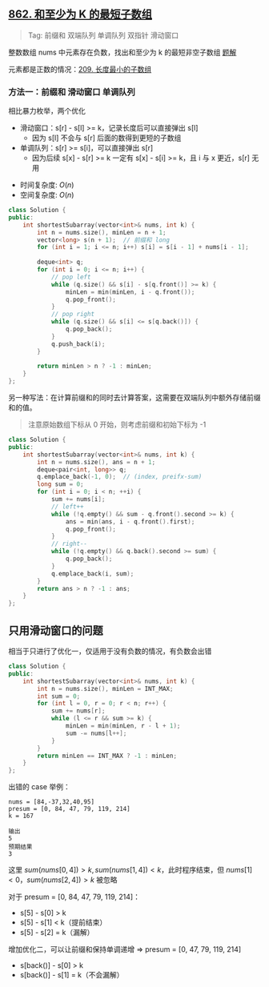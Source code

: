 ## [862. 和至少为 K 的最短子数组](https://leetcode.cn/problems/shortest-subarray-with-sum-at-least-k/description/)

> Tag: 前缀和 双端队列 单调队列 双指针 滑动窗口

整数数组 nums 中元素存在负数，找出和至少为 k 的最短非空子数组 [题解](https://leetcode.cn/problems/shortest-subarray-with-sum-at-least-k/solutions/1925036/liang-zhang-tu-miao-dong-dan-diao-dui-li-9fvh/)

元素都是正数的情况：[209. 长度最小的子数组](./209.md)

### 方法一：前缀和 滑动窗口 单调队列

相比暴力枚举，两个优化
- 滑动窗口：s[r] - s[l] >= k，记录长度后可以直接弹出 s[l]
  - 因为 s[l] 不会与 s[r] 后面的数得到更短的子数组
- 单调队列：s[r] >= s[i]，可以直接弹出 s[r]
  - 因为后续 s[x] - s[r] >= k 一定有 s[x] - s[i] >= k，且 i 与 x 更近，s[r] 无用

* 时间复杂度: ${O(n)}$
* 空间复杂度: ${O(n)}$
```c++
class Solution {
public:
    int shortestSubarray(vector<int>& nums, int k) {
        int n = nums.size(), minLen = n + 1;
        vector<long> s(n + 1);  // 前缀和 long
        for (int i = 1; i <= n; i++) s[i] = s[i - 1] + nums[i - 1];
        
        deque<int> q;
        for (int i = 0; i <= n; i++) {
            // pop left
            while (q.size() && s[i] - s[q.front()] >= k) {
                minLen = min(minLen, i - q.front());
                q.pop_front();
            }
            // pop right
            while (q.size() && s[i] <= s[q.back()]) {
                q.pop_back();
            }
            q.push_back(i);
        }
        
        return minLen > n ? -1 : minLen;
    }
};
```

另一种写法：在计算前缀和的同时去计算答案，这需要在双端队列中额外存储前缀和的值。

> 注意原始数组下标从 0 开始，则考虑前缀和初始下标为 -1

```c++
class Solution {
public:
    int shortestSubarray(vector<int>& nums, int k) {
        int n = nums.size(), ans = n + 1;
        deque<pair<int, long>> q;
        q.emplace_back(-1, 0);  // (index, preifx-sum)
        long sum = 0;
        for (int i = 0; i < n; ++i) {
            sum += nums[i];
            // left++
            while (!q.empty() && sum - q.front().second >= k) {
                ans = min(ans, i - q.front().first);
                q.pop_front();
            }
            // right--
            while (!q.empty() && q.back().second >= sum) {
                q.pop_back();
            }
            q.emplace_back(i, sum);
        }
        return ans > n ? -1 : ans;
    }
};
```

## 只用滑动窗口的问题

相当于只进行了优化一，仅适用于没有负数的情况，有负数会出错

```cpp
class Solution {
public:
    int shortestSubarray(vector<int>& nums, int k) {
        int n = nums.size(), minLen = INT_MAX;
        int sum = 0;
        for (int l = 0, r = 0; r < n; r++) {
            sum += nums[r];
            while (l <= r && sum >= k) {
                minLen = min(minLen, r - l + 1);
                sum -= nums[l++];
            }
        }
        return minLen == INT_MAX ? -1 : minLen;
    }
};
```

出错的 case 举例：

```
nums = [84,-37,32,40,95]
presum = [0, 84, 47, 79, 119, 214]
k = 167

输出
5
预期结果
3
```

这里 $sum(nums[0, 4]) > k, sum(nums[1,4]) < k$，此时程序结束，但 $nums[1] < 0，sum(nums[2,4]) > k$ 被忽略

对于 presum = [0, 84, 47, 79, 119, 214]：
- s[5] - s[0] > k
- s[5] - s[1] < k（提前结束）
- s[5] - s[2] = k（漏解）

增加优化二，可以让前缀和保持单调递增 => presum = [0, 47, 79, 119, 214]
- s[back()] - s[0] > k
- s[back()] - s[1] = k（不会漏解）